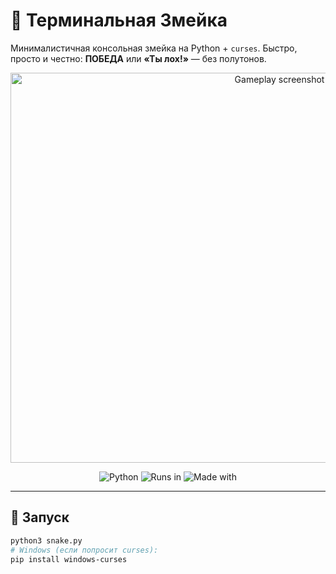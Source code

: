 # 🐍 Терминальная Змейка

Минималистичная консольная змейка на Python + `curses`. Быстро, просто и честно: **ПОБЕДА** или **«Ты лох!»** — без полутонов.

<p align="center">
  <img width="845" height="624" alt="Gameplay screenshot"
       src="https://github.com/user-attachments/assets/71c55f09-b76b-4b58-8326-c12fc5435e5c" />
</p>

<p align="center">
  <img alt="Python" src="https://img.shields.io/badge/Python-3.8%2B-blue">
  <img alt="Runs in" src="https://img.shields.io/badge/Runs%20in-Terminal-informational">
  <img alt="Made with" src="https://img.shields.io/badge/Made%20with-curses-9cf">
</p>

---

## 🚀 Запуск

```bash
python3 snake.py
# Windows (если попросит curses):
pip install windows-curses
